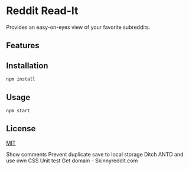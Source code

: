 # Reddit Read-It

Provides an easy-on-eyes view of your favorite subreddits.

## Features

## Installation

```
npm install
```

## Usage

```
npm start
```

## License

[MIT](https://choosealicense.com/licenses/mit/)

<!-- TO DO -->

Show comments
Prevent duplicate save to local storage
Ditch ANTD and use own CSS
Unit test
Get domain - Skinnyreddit.com
